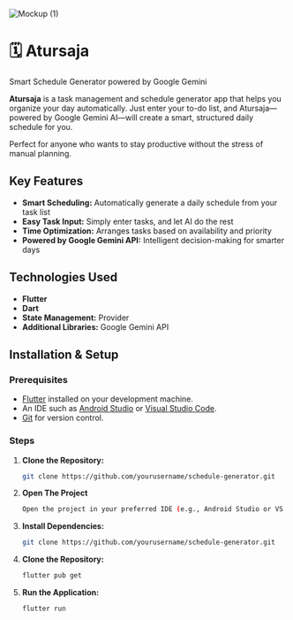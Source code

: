 ![Mockup (1)](https://github.com/user-attachments/assets/90bb2964-e154-48ec-aec1-a49f4cf0595f)
# 🗓️ Atursaja

Smart Schedule Generator powered by Google Gemini

**Atursaja** is a task management and schedule generator app that helps you organize your day automatically. Just enter your to-do list, and Atursaja—powered by Google Gemini AI—will create a smart, structured daily schedule for you.

Perfect for anyone who wants to stay productive without the stress of manual planning.

## Key Features

- **Smart Scheduling:** Automatically generate a daily schedule from your task list
- **Easy Task Input:** Simply enter tasks, and let AI do the rest
- **Time Optimization:** Arranges tasks based on availability and priority
- **Powered by Google Gemini API:** Intelligent decision-making for smarter days


## Technologies Used

- **Flutter**
- **Dart**
- **State Management:** Provider
- **Additional Libraries:** Google Gemini API


## Installation & Setup

### Prerequisites

- [Flutter](https://flutter.dev) installed on your development machine.
- An IDE such as [Android Studio](https://developer.android.com/studio) or [Visual Studio Code](https://code.visualstudio.com/).
- [Git](https://git-scm.com) for version control.

### Steps

1. **Clone the Repository:**
   ```bash
   git clone https://github.com/yourusername/schedule-generator.git
2. **Open The Project**
   ```bash
   Open the project in your preferred IDE (e.g., Android Studio or VS Code).
3. **Install Dependencies:**
   ```bash
   git clone https://github.com/yourusername/schedule-generator.git
4. **Clone the Repository:**
   ```bash
   flutter pub get
5. **Run the Application:**
   ```bash
   flutter run
